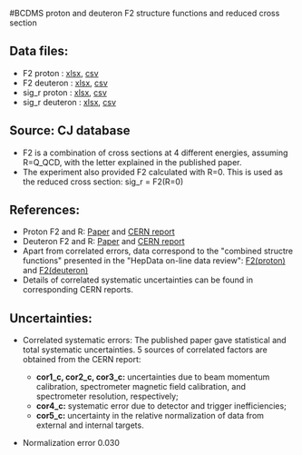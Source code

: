 #BCDMS proton and deuteron F2 structure functions and reduced cross section

## Data files: 
  * F2       proton   : [xlsx](../data/JAM/10016.xlsx), [csv](../data/JAM/csv/10016.csv)   
  * F2       deuteron : [xlsx](../data/JAM/10017.xlsx), [csv](../data/JAM/csv/10017.csv)   
  * sig_r    proton   : [xlsx](../data/JAM/10018.xlsx), [csv](../data/JAM/csv/10018.csv)   
  * sig_r    deuteron : [xlsx](../data/JAM/10019.xlsx), [csv](../data/JAM/csv/10019.csv)  
## Source: CJ database
  * F2 is a combination of cross sections at 4 different energies, assuming R=Q_QCD, with the letter explained in the published paper.
  * The experiment also provided F2 calculated with R=0. This is used as the reduced cross section:  sig_r = F2(R=0)


## References:
  * Proton F2 and R: [Paper](https://inspirehep.net/record/276661?ln=en)
  and [CERN report](http://cds.cern.ch/record/185732/files/cer-000097167.pdf) 
  * Deuteron F2 and R: [Paper](https://inspirehep.net/record/285497?ln=en)
  and [CERN report](http://cds.cern.ch/record/203765/files/199001439.pdf)
  * Apart from correlated errors, data correspond to the "combined structre functions" presented in the "HepData on-line data review":
[F2(proton)](http://hepdata.cedar.ac.uk/review-cgi/struct3/BCDMS/PL223B485/f2protcomb) 
and [F2(deuteron)](http://hepdata.cedar.ac.uk/review-cgi/struct3/BCDMS/PL237B592/f2nucldeutcomb)
  * Details of correlated systematic uncertainties can be found in corresponding CERN reports.

## Uncertainties:
* Correlated systematic errors:
  The published paper gave statistical and total systematic uncertainties. 5 sources of correlated factors are obtained from the CERN report: 
  * __cor1_c, cor2_c, cor3_c:__ uncertainties due to beam momentum calibration, spectrometer magnetic field calibration, and spectrometer resolution, respectively;
  * __cor4_c:__  systematic error due to detector and trigger inefficiencies;
  * __cor5_c:__  uncertainty in the relative normalization of data from external and internal targets.

* Normalization error 0.030

